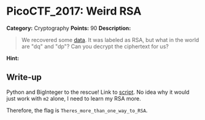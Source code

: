 # PicoCTF_2017: Weird RSA

**Category:** Cryptography
**Points:** 90
**Description:**

>We recovered some [data](RSA.txt). It was labeled as RSA, but what in the world are "dq" and "dp"? Can you decrypt the ciphertext for us?

**Hint:**

>

## Write-up
Python and BigInteger to the rescue! Link to [script](solve.py). No idea why it would just work with `m2` alone, I need to learn my RSA more.

Therefore, the flag is `Theres_more_than_one_way_to_RSA`.